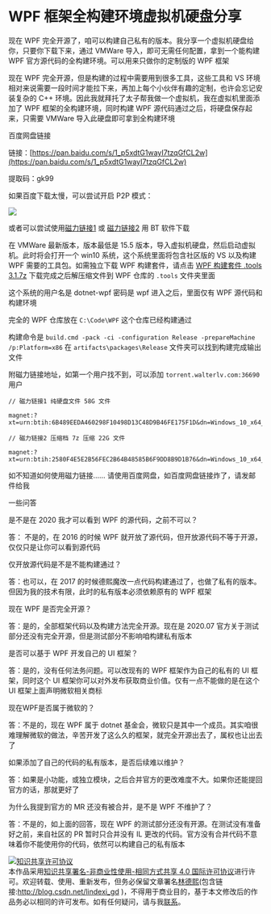 # WPF 框架全构建环境虚拟机硬盘分享

现在 WPF 完全开源了，咱可以构建自己私有的版本。我分享一个虚拟机硬盘给你，只要你下载下来，通过 VMWare 导入，即可无需任何配置，拿到一个能构建 WPF 官方源代码的全构建环境。可以用来只做你的定制版的 WPF 框架

<!--more-->
<!-- CreateTime:7/4/2020 9:11:47 AM -->



现在 WPF 完全开源，但是构建的过程中需要用到很多工具，这些工具和 VS 环境相对来说需要一段时间才能拉下来，再加上每个小伙伴有趣的定制，也许会忘记安装复杂的 C++ 环境。因此我就拜托了太子帮我做一个虚拟机，我在虚拟机里面添加了 WPF 框架的全构建环境，同时构建 WPF 源代码通过之后，将硬盘保存起来，只需要 VMWare 导入此硬盘即可拿到全构建环境

百度网盘链接

链接：[https://pan.baidu.com/s/1_p5xdtG1wayI7tzqGfCL2w](https://pan.baidu.com/s/1_p5xdtG1wayI7tzqGfCL2w) 

提取码：gk99

如果百度下载太慢，可以尝试开启 P2P 模式：

<!-- ![](image/WPF 框架全构建环境虚拟机硬盘分享/WPF 框架全构建环境虚拟机硬盘分享0.png) -->

![](http://image.acmx.xyz/lindexi%2F202074936222617.jpg)

或者可以尝试使用[磁力链接1](magnet:?xt=urn:btih:6B489EEDA460298F10498D13C48D9B46FE175F1D&dn=Windows_10_x64_for_WPF&tr=http%3a%2f%2ftorrent.walterlv.com%3a36690%2fannounce&tr=udp%3a%2f%2ftracker.opentrackr.org%3a1337%2fannounce&tr=http%3a%2f%2fp4p.arenabg.com%3a1337%2fannounce&tr=http%3a%2f%2ftracker3.itzmx.com%3a6961%2fannounce&tr=http%3a%2f%2ftracker1.itzmx.com%3a8080%2fannounce&tr=http%3a%2f%2ftracker.zerobytes.xyz%3a1337%2fannounce&tr=http%3a%2f%2ftracker.nyap2p.com%3a8080%2fannounce&tr=http%3a%2f%2fopentracker.i2p.rocks%3a6969%2fannounce&tr=http%3a%2f%2fh4.trakx.nibba.trade%3a80%2fannounce&tr=udp%3a%2f%2fexplodie.org%3a6969%2fannounce&tr=http%3a%2f%2fvps02.net.orel.ru%3a80%2fannounce&tr=http%3a%2f%2ftrun.tom.ru%3a80%2fannounce&tr=http%3a%2f%2ftracker2.dler.org%3a80%2fannounce&tr=http%3a%2f%2ftracker.yoshi210.com%3a6969%2fannounce&tr=http%3a%2f%2ftracker.ygsub.com%3a6969%2fannounce&tr=http%3a%2f%2ftracker.sloppyta.co%3a80%2fannounce&tr=http%3a%2f%2ftracker.skyts.net%3a6969%2fannounce&tr=http%3a%2f%2ftracker.lelux.fi%3a80%2fannounce&tr=http%3a%2f%2ftracker.gbitt.info%3a80%2fannounce&tr=http%3a%2f%2ftracker.dler.org%3a6969%2fannounce&tr=http%3a%2f%2ftracker.bt4g.com%3a2095%2fannounce&tr=http%3a%2f%2ft3.leech.ie%3a80%2fannounce&tr=http%3a%2f%2ft2.leech.ie%3a80%2fannounce&tr=http%3a%2f%2ft1.leech.ie%3a80%2fannounce&tr=http%3a%2f%2ft.overflow.biz%3a6969%2fannounce&tr=http%3a%2f%2ft.nyaatracker.com%3a80%2fannounce&tr=http%3a%2f%2fretracker.sevstar.net%3a2710%2fannounce&tr=http%3a%2f%2fpow7.com%3a80%2fannounce&tr=http%3a%2f%2fopen.acgtracker.com%3a1096%2fannounce&tr=http%3a%2f%2fopen.acgnxtracker.com%3a80%2fannounce&tr=http%3a%2f%2fmail2.zelenaya.net%3a80%2fannounce&tr=http%3a%2f%2faaa.army%3a8866%2fannounce&tr=http%3a%2f%2ftracker4.itzmx.com%3a2710%2fannounce&tr=http%3a%2f%2ftracker2.itzmx.com%3a6961%2fannounce&tr=http%3a%2f%2ftracker.shittyurl.org%3a80%2fannounce&tr=http%3a%2f%2ft.acg.rip%3a6699%2fannounce) 或 [磁力链接2](magnet:?xt=urn:btih:2580F4E5E2B56FEC2B64B48585B6F9DD8B9D1B76&dn=Windows_10_x64_for_WPF.7z&tr=http%3a%2f%2ftorrent.walterlv.com%3a36690%2fannounce&tr=udp%3a%2f%2ftracker.opentrackr.org%3a1337%2fannounce&tr=http%3a%2f%2fp4p.arenabg.com%3a1337%2fannounce&tr=http%3a%2f%2ftracker3.itzmx.com%3a6961%2fannounce&tr=http%3a%2f%2ftracker1.itzmx.com%3a8080%2fannounce&tr=http%3a%2f%2ftracker.zerobytes.xyz%3a1337%2fannounce&tr=http%3a%2f%2ftracker.nyap2p.com%3a8080%2fannounce&tr=http%3a%2f%2fopentracker.i2p.rocks%3a6969%2fannounce&tr=http%3a%2f%2fh4.trakx.nibba.trade%3a80%2fannounce&tr=udp%3a%2f%2fexplodie.org%3a6969%2fannounce&tr=http%3a%2f%2fvps02.net.orel.ru%3a80%2fannounce&tr=http%3a%2f%2ftrun.tom.ru%3a80%2fannounce&tr=http%3a%2f%2ftracker2.dler.org%3a80%2fannounce&tr=http%3a%2f%2ftracker.yoshi210.com%3a6969%2fannounce&tr=http%3a%2f%2ftracker.ygsub.com%3a6969%2fannounce&tr=http%3a%2f%2ftracker.sloppyta.co%3a80%2fannounce&tr=http%3a%2f%2ftracker.skyts.net%3a6969%2fannounce&tr=http%3a%2f%2ftracker.lelux.fi%3a80%2fannounce&tr=http%3a%2f%2ftracker.gbitt.info%3a80%2fannounce&tr=http%3a%2f%2ftracker.dler.org%3a6969%2fannounce&tr=http%3a%2f%2ftracker.bt4g.com%3a2095%2fannounce&tr=http%3a%2f%2ft3.leech.ie%3a80%2fannounce&tr=http%3a%2f%2ft2.leech.ie%3a80%2fannounce&tr=http%3a%2f%2ft1.leech.ie%3a80%2fannounce&tr=http%3a%2f%2ft.overflow.biz%3a6969%2fannounce&tr=http%3a%2f%2ft.nyaatracker.com%3a80%2fannounce&tr=http%3a%2f%2fretracker.sevstar.net%3a2710%2fannounce&tr=http%3a%2f%2fpow7.com%3a80%2fannounce&tr=http%3a%2f%2fopen.acgtracker.com%3a1096%2fannounce&tr=http%3a%2f%2fopen.acgnxtracker.com%3a80%2fannounce&tr=http%3a%2f%2fmail2.zelenaya.net%3a80%2fannounce&tr=http%3a%2f%2faaa.army%3a8866%2fannounce&tr=http%3a%2f%2ftracker4.itzmx.com%3a2710%2fannounce&tr=http%3a%2f%2ftracker2.itzmx.com%3a6961%2fannounce&tr=http%3a%2f%2ftracker.shittyurl.org%3a80%2fannounce&tr=http%3a%2f%2ft.acg.rip%3a6699%2fannounce) 用 BT 软件下载

在 VMWare 最新版本，版本最低是 15.5 版本，导入虚拟机硬盘，然后启动虚拟机。此时将会打开一个 win10 系统，这个系统里面将包含社区版的 VS 以及构建 WPF 需要的工具包。如需独立下载 WPF 构建套件，请点击 [WPF 构建套件 .tools 3.1.7z](https://download.csdn.net/download/lindexi_gd/12572234) 下载完成之后解压缩文件到 WPF 仓库的 `.tools` 文件夹里面

这个系统的用户名是 dotnet-wpf 密码是 wpf 进入之后，里面仅有 WPF 源代码和构建环境

完全的 WPF 仓库放在 `C:\Code\WPF` 这个仓库已经构建通过

构建命令是 `build.cmd -pack -ci -configuration Release -prepareMachine /p:Platform=x86` 在 `artifacts\packages\Release` 文件夹可以找到构建完成输出文件


附磁力链接地址，如第一个用户找不到，可以添加 `torrent.walterlv.com:36690` 用户

```
// 磁力链接1 纯硬盘文件 58G 文件

magnet:?xt=urn:btih:6B489EEDA460298F10498D13C48D9B46FE175F1D&dn=Windows_10_x64_for_WPF&tr=http%3a%2f%2ftorrent.walterlv.com%3a36690%2fannounce&tr=udp%3a%2f%2ftracker.opentrackr.org%3a1337%2fannounce&tr=http%3a%2f%2fp4p.arenabg.com%3a1337%2fannounce&tr=http%3a%2f%2ftracker3.itzmx.com%3a6961%2fannounce&tr=http%3a%2f%2ftracker1.itzmx.com%3a8080%2fannounce&tr=http%3a%2f%2ftracker.zerobytes.xyz%3a1337%2fannounce&tr=http%3a%2f%2ftracker.nyap2p.com%3a8080%2fannounce&tr=http%3a%2f%2fopentracker.i2p.rocks%3a6969%2fannounce&tr=http%3a%2f%2fh4.trakx.nibba.trade%3a80%2fannounce&tr=udp%3a%2f%2fexplodie.org%3a6969%2fannounce&tr=http%3a%2f%2fvps02.net.orel.ru%3a80%2fannounce&tr=http%3a%2f%2ftrun.tom.ru%3a80%2fannounce&tr=http%3a%2f%2ftracker2.dler.org%3a80%2fannounce&tr=http%3a%2f%2ftracker.yoshi210.com%3a6969%2fannounce&tr=http%3a%2f%2ftracker.ygsub.com%3a6969%2fannounce&tr=http%3a%2f%2ftracker.sloppyta.co%3a80%2fannounce&tr=http%3a%2f%2ftracker.skyts.net%3a6969%2fannounce&tr=http%3a%2f%2ftracker.lelux.fi%3a80%2fannounce&tr=http%3a%2f%2ftracker.gbitt.info%3a80%2fannounce&tr=http%3a%2f%2ftracker.dler.org%3a6969%2fannounce&tr=http%3a%2f%2ftracker.bt4g.com%3a2095%2fannounce&tr=http%3a%2f%2ft3.leech.ie%3a80%2fannounce&tr=http%3a%2f%2ft2.leech.ie%3a80%2fannounce&tr=http%3a%2f%2ft1.leech.ie%3a80%2fannounce&tr=http%3a%2f%2ft.overflow.biz%3a6969%2fannounce&tr=http%3a%2f%2ft.nyaatracker.com%3a80%2fannounce&tr=http%3a%2f%2fretracker.sevstar.net%3a2710%2fannounce&tr=http%3a%2f%2fpow7.com%3a80%2fannounce&tr=http%3a%2f%2fopen.acgtracker.com%3a1096%2fannounce&tr=http%3a%2f%2fopen.acgnxtracker.com%3a80%2fannounce&tr=http%3a%2f%2fmail2.zelenaya.net%3a80%2fannounce&tr=http%3a%2f%2faaa.army%3a8866%2fannounce&tr=http%3a%2f%2ftracker4.itzmx.com%3a2710%2fannounce&tr=http%3a%2f%2ftracker2.itzmx.com%3a6961%2fannounce&tr=http%3a%2f%2ftracker.shittyurl.org%3a80%2fannounce&tr=http%3a%2f%2ft.acg.rip%3a6699%2fannounce

// 磁力链接2 压缩档 7z 压缩 22G 文件

magnet:?xt=urn:btih:2580F4E5E2B56FEC2B64B48585B6F9DD8B9D1B76&dn=Windows_10_x64_for_WPF.7z&tr=http%3a%2f%2ftorrent.walterlv.com%3a36690%2fannounce&tr=udp%3a%2f%2ftracker.opentrackr.org%3a1337%2fannounce&tr=http%3a%2f%2fp4p.arenabg.com%3a1337%2fannounce&tr=http%3a%2f%2ftracker3.itzmx.com%3a6961%2fannounce&tr=http%3a%2f%2ftracker1.itzmx.com%3a8080%2fannounce&tr=http%3a%2f%2ftracker.zerobytes.xyz%3a1337%2fannounce&tr=http%3a%2f%2ftracker.nyap2p.com%3a8080%2fannounce&tr=http%3a%2f%2fopentracker.i2p.rocks%3a6969%2fannounce&tr=http%3a%2f%2fh4.trakx.nibba.trade%3a80%2fannounce&tr=udp%3a%2f%2fexplodie.org%3a6969%2fannounce&tr=http%3a%2f%2fvps02.net.orel.ru%3a80%2fannounce&tr=http%3a%2f%2ftrun.tom.ru%3a80%2fannounce&tr=http%3a%2f%2ftracker2.dler.org%3a80%2fannounce&tr=http%3a%2f%2ftracker.yoshi210.com%3a6969%2fannounce&tr=http%3a%2f%2ftracker.ygsub.com%3a6969%2fannounce&tr=http%3a%2f%2ftracker.sloppyta.co%3a80%2fannounce&tr=http%3a%2f%2ftracker.skyts.net%3a6969%2fannounce&tr=http%3a%2f%2ftracker.lelux.fi%3a80%2fannounce&tr=http%3a%2f%2ftracker.gbitt.info%3a80%2fannounce&tr=http%3a%2f%2ftracker.dler.org%3a6969%2fannounce&tr=http%3a%2f%2ftracker.bt4g.com%3a2095%2fannounce&tr=http%3a%2f%2ft3.leech.ie%3a80%2fannounce&tr=http%3a%2f%2ft2.leech.ie%3a80%2fannounce&tr=http%3a%2f%2ft1.leech.ie%3a80%2fannounce&tr=http%3a%2f%2ft.overflow.biz%3a6969%2fannounce&tr=http%3a%2f%2ft.nyaatracker.com%3a80%2fannounce&tr=http%3a%2f%2fretracker.sevstar.net%3a2710%2fannounce&tr=http%3a%2f%2fpow7.com%3a80%2fannounce&tr=http%3a%2f%2fopen.acgtracker.com%3a1096%2fannounce&tr=http%3a%2f%2fopen.acgnxtracker.com%3a80%2fannounce&tr=http%3a%2f%2fmail2.zelenaya.net%3a80%2fannounce&tr=http%3a%2f%2faaa.army%3a8866%2fannounce&tr=http%3a%2f%2ftracker4.itzmx.com%3a2710%2fannounce&tr=http%3a%2f%2ftracker2.itzmx.com%3a6961%2fannounce&tr=http%3a%2f%2ftracker.shittyurl.org%3a80%2fannounce&tr=http%3a%2f%2ft.acg.rip%3a6699%2fannounce
```

如不知道如何使用磁力链接…… 请使用百度网盘，如百度网盘链接炸了，请发邮件给我

一些问答

是不是在 2020 我才可以看到 WPF 的源代码，之前不可以？

答： 不是的，在 2016 的时候 WPF 就开放了源代码，但开放源代码不等于开源，仅仅只是让你可以看到源代码

仅开放源代码是不是不能构建通过？

答：也可以，在 2017 的时候德熙魔改一点代码构建通过了，也做了私有的版本。但因为我的技术有限，此时的私有版本必须依赖原有的 WPF 框架

现在 WPF 是否完全开源？

答：是的，全部框架代码以及构建方法完全开源。现在是 2020.07 官方关于测试部分还没有完全开源，但是测试部分不影响咱构建私有版本

是否可以基于 WPF 开发自己的 UI 框架？

答：是的，没有任何法务问题。可以改现有的 WPF 框架作为自己的私有的 UI 框架，同时这个 UI 框架你可以对外发布获取商业价值。仅有一点不能做的是在这个 UI 框架上面声明微软相关商标

现在WPF是否属于微软的？

答：不是的，现在 WPF 属于 dotnet 基金会，微软只是其中一个成员。其实咱很难理解微软的做法，辛苦开发了这么久的框架，就完全开源出去了，属权也让出去了

如果添加了自己的代码的私有版本，是否后续难以维护？

答：如果是小功能，或独立模块，之后合并官方的更改难度不大。如果你还能提回官方的话，那就更好了

为什么我提到官方的 MR 还没有被合并，是不是 WPF 不维护了？

答：不是的，如上面的回答，现在 WPF 的测试部分还没有开源。在测试没有准备好之前，来自社区的 PR 暂时只合并没有 IL 更改的代码。官方没有合并代码不意味着你不能使用你的代码，依然可以构建自己的私有版本

<a rel="license" href="http://creativecommons.org/licenses/by-nc-sa/4.0/"><img alt="知识共享许可协议" style="border-width:0" src="https://i.creativecommons.org/l/by-nc-sa/4.0/88x31.png" /></a><br />本作品采用<a rel="license" href="http://creativecommons.org/licenses/by-nc-sa/4.0/">知识共享署名-非商业性使用-相同方式共享 4.0 国际许可协议</a>进行许可。欢迎转载、使用、重新发布，但务必保留文章署名[林德熙](http://blog.csdn.net/lindexi_gd)(包含链接:http://blog.csdn.net/lindexi_gd )，不得用于商业目的，基于本文修改后的作品务必以相同的许可发布。如有任何疑问，请与我[联系](mailto:lindexi_gd@163.com)。
